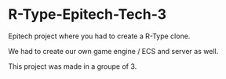 # R-Type-Epitech-Tech-3
Epitech project where you had to create a R-Type clone.

We had to create our own game engine / ECS and server as well.

This project was made in a groupe of 3.
